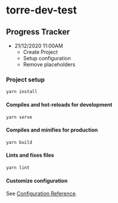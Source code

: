 # torre-dev-test

## Progress Tracker

- 21/12/2020 11:00AM
  - Create Project
  - Setup configuration
  - Remove placeholders

### Project setup
```
yarn install
```

#### Compiles and hot-reloads for development
```
yarn serve
```

#### Compiles and minifies for production
```
yarn build
```

#### Lints and fixes files
```
yarn lint
```

#### Customize configuration
See [Configuration Reference](https://cli.vuejs.org/config/).
